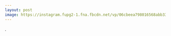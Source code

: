 ```yaml
---
layout: post
image: https://instagram.fupg2-1.fna.fbcdn.net/vp/06cbeea798016568abb334f6f0e41be5/5CE78185/t51.2885-15/e35/50979371_143976189949656_4112651554958743045_n.jpg?_nc_ht=instagram.fupg2-1.fna.fbcdn.net&_nc_cat=100
---
```


.